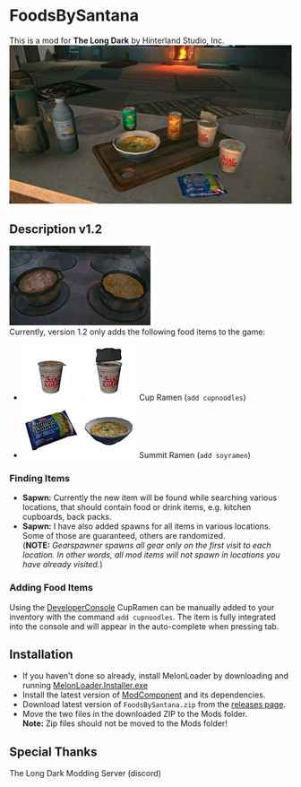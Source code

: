 # FoodsBySantana
This is a mod for **The Long Dark** by Hinterland Studio, Inc.
![Foods](images/Foods-v1.1.jpg "foods") 
 
## Description v1.2
<img src="images/Foods-v1.2.jpg" width="50%"><BR>
Currently, version 1.2 only adds the following food items to the game:
- ![Cup noodles](images/ico_GearItem__CupNoodles+1.png  "Cup noodles") ![Cup noodles Cooked](images/ico_GearItem__CupNoodlesOpen+1.png  "Cup noodles cooked") Cup Ramen (`add cupnoodles`)
- ![Summit Ramen](images/ico_GearItem__SoyRamen+1.png  "Summit Ramen") ![Summit Ramen Cooked](images/ico_GearItem__SoyRamenCooked+1.png  "Summit Ramen cooked") Summit Ramen (`add soyramen`)

### Finding Items
- **Sapwn:** Currently the new item will be found while searching various locations, that should contain food or drink items, e.g. kitchen cupboards, back packs.
- **Sapwn:** I have also added spawns for all items in various locations. Some of those are guaranteed, others are randomized. <br>(**NOTE:** *Gearspawner spawns all gear only on the first visit to each location. In other words, all mod items will not spawn in locations you have already visited.*)

### Adding Food Items
Using the [DeveloperConsole](https://github.com/FINDarkside/TLD-Developer-Console) CupRamen can be manually added to your inventory with the command `add cupnoodles`.
The item is fully integrated into the console and will appear in the auto-complete when pressing tab.

## Installation
* If you haven't done so already, install MelonLoader by downloading and running [MelonLoader.Installer.exe](https://github.com/HerpDerpinstine/MelonLoader/releases/latest/download/MelonLoader.Installer.exe)
* Install the latest version of [ModComponent](https://github.com/ds5678/ModComponent) and its dependencies.
* Download latest version of `FoodsBySantana.zip` from the [releases page](https://github.com/stmSantana/FoodsBySantana/releases/latest).
* Move the two files in the downloaded ZIP to the Mods folder.<BR>
**Note:** Zip files should not be moved to the Mods folder!

## Special Thanks
The Long Dark Modding Server (discord)
